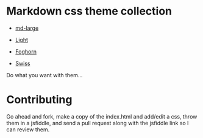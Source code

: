 # Markdown css theme collection

* [md-large](http://themattchan.github.com/markdown-css-themes/markdown.html)

* [Light](http://themattchan.github.com/markdown-css-themes/index.html)
* [Foghorn](http://themattchan.github.com/markdown-css-themes/foghorn.html)
* [Swiss](http://themattchan.github.com/markdown-css-themes/swiss.html)

Do what you want with them...

# Contributing

Go ahead and fork, make a copy of the index.html and add/edit a css, throw them in a jsfiddle, and send a pull request along with the jsfiddle link so I can review them.
